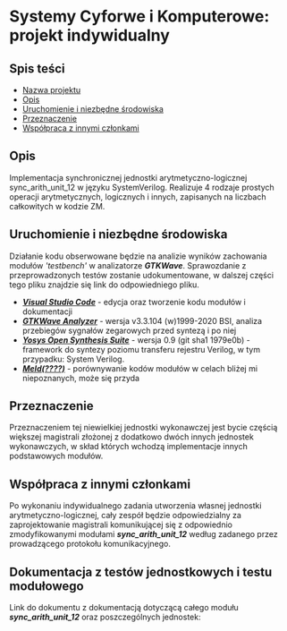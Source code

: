 # Systemy Cyforwe i Komputerowe: projekt indywidualny

## Spis teści

- [Nazwa projektu](#Systemy-Cyforwe-i-Komputerowe:-projekt-indywidualny)
- [Opis](#Opis)
- [Uruchomienie i niezbędne środowiska](#uruchomienie-i-niezbędne-środowiska)
- [Przeznaczenie](#przeznaczenie)
- [Współpraca z innymi członkami](#Współpraca-z-innymi-członkami)


## Opis
Implementacja synchronicznej jednostki arytmetyczno-logicznej sync_arith_unit_12 w języku SystemVerilog. Realizuje 4 rodzaje prostych operacji arytmetycznych, logicznych i innych, zapisanych na liczbach całkowitych w kodzie ZM.

## Uruchomienie i niezbędne środowiska

Działanie kodu obserwowane będzie na analizie wyników zachowania modułów *'testbench'* w analizatorze ***GTKWave***. Sprawozdanie z przeprowadzonych testów zostanie udokumentowane, w dalszej części tego pliku znajdzie się link do odpowiedniego pliku.

- [***Visual Studio Code***](#https://code.visualstudio.com/) - edycja oraz tworzenie kodu modułów i dokumentacji
- [***GTKWave Analyzer***](#https://gtkwave.sourceforge.net/) - wersja v3.3.104 (w)1999-2020 BSI, analiza przebiegów sygnałów zegarowych przed syntezą i po niej
- [***Yosys Open Synthesis Suite***](#https://yosyshq.net/yosys/) - wersja 0.9 (git sha1 1979e0b) - framework do syntezy poziomu transferu rejestru Verilog, w tym przypadku: System Verilog.
- [***Meld(????)***](#https://meldmerge.org/) - porównywanie kodów modułów w celach bliżej mi niepoznanych, może się przyda

## Przeznaczenie

Przeznaczeniem tej niewielkiej jednostki wykonawczej jest bycie częścią większej magistrali złożonej z dodatkowo dwóch innych jednostek wykonawczych, w skład których wchodzą implementacje innych podstawowych modułów. 

## Współpraca z innymi członkami

Po wykonaniu indywidualnego zadania utworzenia własnej jednostki arytmetyczno-logicznej, cały zespół będzie odpowiedzialny za zaprojektowanie magistrali komunikującej się z odpowiednio zmodyfikowanymi modułami ***sync_arith_unit_12*** według zadanego przez prowadzącego protokołu komunikacyjnego.

## Dokumentacja z testów jednostkowych i testu modułowego

Link do dokumentu z dokumentacją dotyczącą całego modułu ***sync_arith_unit_12***
oraz poszczególnych jednostek:





